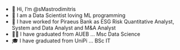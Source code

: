 - 👋 Hi, I’m @sMastrodimitris
- 🤖 I am a Data Scientist loving ML programming
- 🏦 I have worked for Piraeus Bank as ESG Risk Quantitative Analyst,
      System and Data Analyst and M&A Analyst
- 🧑‍🏫 I have graduated from AUEB ... Msc Data Science
- 🎓 I have graduated from UniPi ... BSc IT

<!--  - 🌱 I’m currently learning ... Python + Tableau --->
     
<!-- - 📫 How to reach me ... --->

<!---
sMastrodimitris/sMastrodimitris is a ✨ special ✨ repository because its `README.md` (this file) appears on your GitHub profile.
You can click the Preview link to take a look at your changes.
--->
